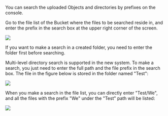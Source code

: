 You can search the uploaded Objects and directories by prefixes on the console.

Go to the file list of the Bucket where the files to be searched reside in, and enter the prefix in the search box at the upper right corner of the screen.

![](https://mc.qcloudimg.com/static/img/ef0292ffa6d924634144b8b0f50b1d56/image.png)

If you want to make a search in a created folder, you need to enter the folder first before searching.

Multi-level directory search is supported in the new system. To make a search, you just need to enter the full path and the file prefix in the search box. The file in the figure below is stored in the folder named "Test":

![](https://mc.qcloudimg.com/static/img/4cbda57ee9d50e75332e0218fa93a356/image.png)

When you make a search in the file list, you can directly enter "Test/We", and all the files with the prefix "We" under the "Test" path will be listed:

![](https://mc.qcloudimg.com/static/img/36e7847cfa536a1faa0157ea7461cd1f/image.png)






